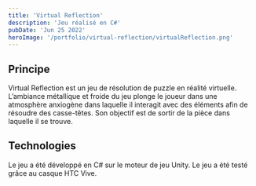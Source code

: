 ```yaml
---
title: 'Virtual Reflection'
description: 'Jeu réalisé en C#'
pubDate: 'Jun 25 2022'
heroImage: '/portfolio/virtual-reflection/virtualReflection.png'
---
```


## Principe

Virtual Reflection est un jeu de résolution de puzzle en réalité virtuelle. L’ambiance métallique et froide du jeu
plonge le joueur dans une atmosphère anxiogène dans laquelle il interagit avec des éléments afin de résoudre des
casse-têtes. Son objectif est de sortir de la pièce dans laquelle il se trouve.

## Technologies

Le jeu a été développé en C# sur le moteur de jeu Unity. Le jeu a été testé grâce au casque HTC Vive.
